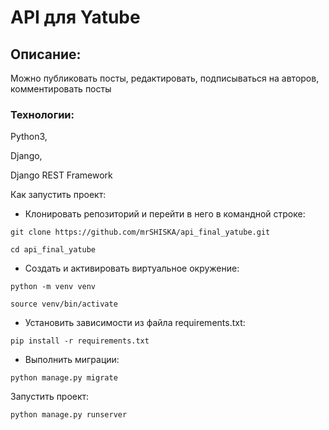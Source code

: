 # API для Yatube
## Описание:

Можно публиковать посты, редактировать, подписываться на авторов, комментировать посты

### Технологии: 

Python3,

Django,

Django REST Framework

Как запустить проект:

- Клонировать репозиторий и перейти в него в командной строке:

```
git clone https://github.com/mrSHISKA/api_final_yatube.git
```

```
cd api_final_yatube
```

- Cоздать и активировать виртуальное окружение:

```
python -m venv venv
```

```
source venv/bin/activate
```

- Установить зависимости из файла requirements.txt:

```
pip install -r requirements.txt
```

- Выполнить миграции:

```
python manage.py migrate
```

Запустить проект:

```
python manage.py runserver
```